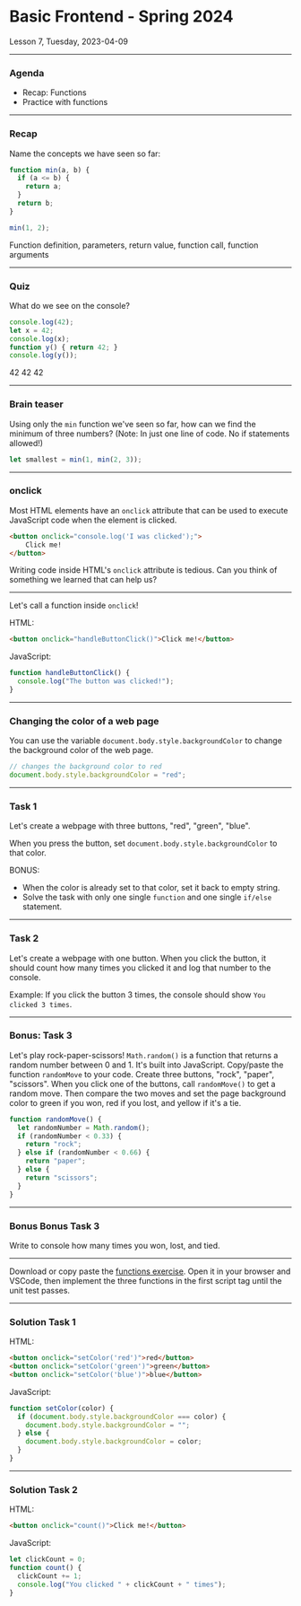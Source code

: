 <!-- .slide: id="lesson7" -->

# Basic Frontend - Spring 2024

Lesson 7, Tuesday, 2023-04-09

---

### Agenda

- Recap: Functions
- Practice with functions

---

### Recap

Name the concepts we have seen so far:

```js
function min(a, b) {
  if (a <= b) {
    return a;
  }
  return b;
}

min(1, 2);
```

Function definition, parameters, return value, function call, function arguments
<!-- .element: class="fragment" -->

---

### Quiz

What do we see on the console?

```js
console.log(42);
let x = 42;
console.log(x);
function y() { return 42; }
console.log(y());
```

42 42 42
<!-- .element: class="fragment" -->

---

### Brain teaser

Using only the `min` function we've seen so far, how can we find the minimum of three numbers?
(Note: In just one line of code. No if statements allowed!)

```js
let smallest = min(1, min(2, 3));
```
<!-- .element: class="fragment" -->

---

### onclick

Most HTML elements have an `onclick` attribute that can be used to execute JavaScript code when the element is clicked.

```html
<button onclick="console.log('I was clicked');">
    Click me!
</button>
```

Writing code inside HTML's `onclick` attribute is tedious. Can you think of something we learned that can help us?

---

Let's call a function inside `onclick`!

HTML:
```html
<button onclick="handleButtonClick()">Click me!</button>
```

JavaScript:
```js
function handleButtonClick() {
  console.log("The button was clicked!");
}
```

---

### Changing the color of a web page

You can use the variable `document.body.style.backgroundColor` to change the background color of the web page.

```js
// changes the background color to red
document.body.style.backgroundColor = "red";
```

---

### Task 1

Let's create a webpage with three buttons, "red", "green", "blue".

When you press the button, set `document.body.style.backgroundColor` to that color.

BONUS:

* When the color is already set to that color, set it back to empty string.
* Solve the task with only one single `function` and one single `if/else` statement.

---

### Task 2

Let's create a webpage with one button. When you click the button, it should count how many times you clicked it and log that number to the console.

Example: If you click the button 3 times, the console should show `You clicked 3 times`.

---

### Bonus: Task 3

Let's play rock-paper-scissors! `Math.random()` is a function that returns a random number between 0 and 1. It's built into JavaScript. Copy/paste the function `randomMove` to your code. Create three buttons, "rock", "paper", "scissors". When you click one of the buttons, call `randomMove()` to get a random move. Then compare the two moves and set
the page background color to green if you won, red if you lost, and yellow if it's a tie.

```js
function randomMove() {
  let randomNumber = Math.random();
  if (randomNumber < 0.33) {
    return "rock";
  } else if (randomNumber < 0.66) {
    return "paper";
  } else {
    return "scissors";
  }
}
```

<!-- .slide: style="font-size:80%" -->

---

### Bonus Bonus Task 3

Write to console how many times you won, lost, and tied.

---

Download or copy paste the [functions exercise](https://raw.githubusercontent.com/ReDI-School/js-berlin-2024-spring/main/functions/index.html). Open it in your browser and VSCode, then implement the three functions in the first script tag until the unit test passes.

---

### Solution Task 1

HTML:

```html
<button onclick="setColor('red')">red</button>
<button onclick="setColor('green')">green</button>
<button onclick="setColor('blue')">blue</button>
```

JavaScript:

```js
function setColor(color) {
  if (document.body.style.backgroundColor === color) {
    document.body.style.backgroundColor = "";
  } else {
    document.body.style.backgroundColor = color;
  }
}
```

---

### Solution Task 2

HTML:

```html
<button onclick="count()">Click me!</button>
```

JavaScript:

```js
let clickCount = 0;
function count() {
  clickCount += 1;
  console.log("You clicked " + clickCount + " times");
}
```